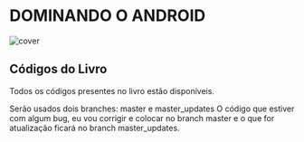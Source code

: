 # DOMINANDO O ANDROID

![cover](http://1.bp.blogspot.com/-6ngm0VJaKSM/VH9kHnXUgLI/AAAAAAAACAs/9e-xji45vSg/s1600/capa_livro.png)

## Códigos do Livro

Todos os códigos presentes no livro estão disponíveis.

Serão usados dois branches: master e master_updates
O código que estiver com algum bug, eu vou corrigir e colocar no branch master e o que for atualização ficará no branch master_updates.


